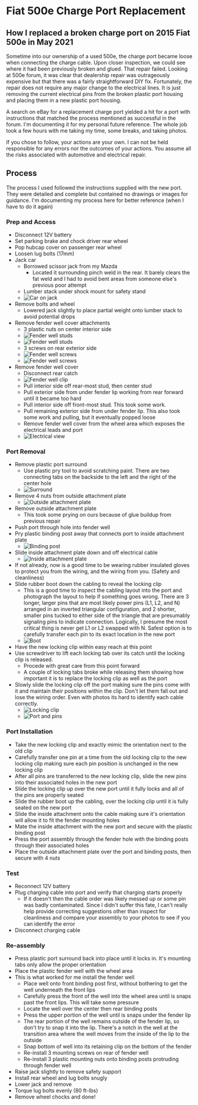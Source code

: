 # Fiat 500e Charge Port Replacement
## How I replaced a broken charge port on 2015 Fiat 500e in May 2021
Sometime into our ownership of a used 500e, the charge port became loose when connecting the charge cable.  Upon closer inspection, we could see where it had been previously broken and glued.  That repair failed.  Looking at 500e forum, it was clear that dealership repair was outrageously expensive but that there was a fairly straightforward DIY fix.  Fortunately, the repair does not require any major change to the electrical lines.  It is just removing the current electrical pins from the broken plastic port housing and placing them in a new plastic port housing.

A search on eBay for a replacement charge port yielded a hit for a port with instructions that matched the process mentioned as successful in the forum.  I'm documenting it for my personal future reference.  The whole job took a few hours with me taking my time, some breaks, and taking photos.

If you chose to follow, your actions are your own.  I can not be held responsible for any errors nor the outcomes of your actions.  You assume all the risks associated with automotive and electrical repair.

## Process
The process I used followed the instructions supplied with the new port.  They were detailed and complete but contained no drawings or images for guidance.  I'm documenting my process here for better reference (when I have to do it again)

### Prep and Access
- Disconnect 12V battery
- Set parking brake and chock driver rear wheel
- Pop hubcap cover on passenger rear wheel
- Loosen lug bolts (17mm)
- Jack car
  - Borrowed scissor jack from my Mazda
    - Located it surrounding pinch weld in the rear.  It barely clears the fat weld and I had to avoid bent areas from someone else's previous poor attempt
  - Lumber stack under shock mount for safety stand
  - ![Car on jack](images/2021-05-25_17-09-01.png)
- Remove bolts and wheel
  - Lowered jack slightly to place partial weight onto lumber stack to avoid potential drops
- Remove fender well cover attachments
  - 3 plastic nuts on center interior side
  - ![Fender well studs](images/2021-05-25_17-10-53.png)
  - ![Fender well studs](images/2021-05-25_17-12-34.png)
  - 3 screws on rear exterior side
  - ![Fender well screws](images/2021-05-25_17-11-37.png)
  - ![Fender well screws](images/2021-05-25_20-49-43.png)
- Remove fender well cover
  - Disconnect rear catch
  - ![Fender well clip](images/2021-05-25_20-59-10.png)
  - Pull interior side off rear-most stud, then center stud
  - Pull exterior side from under fender lip working from rear forward until it became too hard
  - Pull interior side off front-most stud.  This took some work.
  - Pull remaining exterior side from under fender lip.  This also took some work and pulling, but it eventually popped loose
  - Remove fender well cover from the wheel area which exposes the electrical leads and port
  - ![Electrical view](images/2021-05-25_20-51-43.png)

### Port Removal
- Remove plastic port surround
  - Use plastic pry tool to avoid scratching paint.  There are two connecting tabs on the backside to the left and the right of the center hole
  - ![Surround](images/2021-05-25_20-52-21.png)
- Remove 4 nuts from outside attachment plate
  - ![Outside attachment plate](images/2021-05-25_20-52-53.png)
- Remove outside attachment plate
  - This took some prying on ours because of glue buildup from previous repair
- Push port through hole into fender well
- Pry plastic binding post away that connects port to inside attachment plate
  - ![Binding post](images/2021-05-25_20-54-09.png)
- Slide inside attachment plate down and off electrical cable
  - ![Inside attachment plate](images/2021-05-25_20-53-32.png)
- If not already, now is a good time to be wearing rubber insulated gloves to protect you from the wiring, and the wiring from you. (Safety and cleanliness)
- Slide rubber boot down the cabling to reveal the locking clip
  - This is a good time to inspect the cabling layout into the port and photograph the layout to help if something goes wrong. There are 3 longer, larger pins that are most likely power pins (L1, L2, and N) arranged in an inverted triangular configuration, and 2 shorter, smaller pins tucked to either side of the triangle that are presumably signaling pins to indicate connection.  Logically, I presume the most critical thing is never get L1 or L2 swapped with N.  Safest option is to carefully transfer each pin to its exact location in the new port
  - ![Boot](images/2021-05-25_20-54-57.png)
- Have the new locking clip within easy reach at this point
- Use screwdriver to lift each locking tab over its catch until the locking clip is released.
  - Procede with great care from this point forward
  - A couple of locking tabs broke while releasing them showing how important it is to replace the locking clip as well as the port
- Slowly slide the locking clip off the port making sure the pins come with it and maintain their positions within the clip.  Don't let them fall out and lose the wiring order.  Even with photos its hard to identify each cable correctly.
  - ![Locking clip](images/2021-05-25_20-56-09.png)
  - ![Port and pins](images/2021-05-25_20-55-31.png)

### Port Installation
- Take the new locking clip and exactly mimic the orientation next to the old clip
- Carefully transfer one pin at a time from the old locking clip to the new locking clip making sure each pin position is unchanged in the new locking clip
- After all pins are transferred to the new locking clip, slide the new pins into their associated holes in the new port
- Slide the locking clip up over the new port until it fully locks and all of the pins are properly seated
- Slide the rubber boot up the cabling, over the locking clip until it is fully seated on the new port
- Slide the inside attachment onto the cable making sure it's orientation will allow it to fit the fender mounting holes
- Mate the inside attachment with the new port and secure with the plastic binding post
- Press the port assembly through the fender hole with the binding posts through their associated holes
- Place the outside attachment plate over the port and binding posts, then secure with 4 nuts

### Test
- Reconnect 12V battery
- Plug charging cable into port and verify that charging starts properly
  - If it doesn't then the cable order was likely messed up or some pin was badly contaminated.  Since I didn't suffer this fate, I can't really help provide correcting suggestions other than inspect for cleanliness and compare your assembly to your photos to see if you can identify the error
- Disconnect charging cable

### Re-assembly
- Press plastic port surround back into place until it locks in.  It's mounting tabs only allow the proper orientation
- Place the plastic fender well with the wheel area
- This is what worked for me install the fender well
  - Place well onto front binding post first, without bothering to get the well underneath the front lips
  - Carefully press the front of the well into the wheel area until is snaps past the front lips.  This will take some pressure
  - Locate the well over the center then rear binding posts
  - Press the upper portion of the well until is snaps under the fender lip
  - The rear portion of the well remains outside of the fender lip, so don't try to snap it into the lip.  There's a notch in the well at the transition area where the well moves from the inside of the lip to the outside
  - Snap bottom of well into its retaining clip on the bottom of the fender
  - Re-install 3 mounting screws on rear of fender well
  - Re-install 3 plastic mounting nuts onto binding posts protruding through fender well
- Raise jack slightly to remove safety support
- Install rear wheel and lug bolts snugly
- Lower jack and remove
- Torque lug bolts evenly (80 ft-lbs)
- Remove wheel chocks and done!
